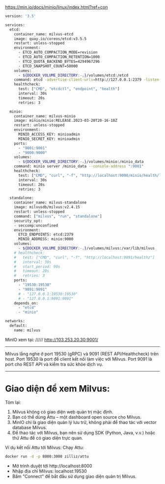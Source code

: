 https://min.io/docs/minio/linux/index.html?ref=con

```bash
version: '3.5'

services:
  etcd:
    container_name: milvus-etcd
    image: quay.io/coreos/etcd:v3.5.5
    restart: unless-stopped
    environment:
      - ETCD_AUTO_COMPACTION_MODE=revision
      - ETCD_AUTO_COMPACTION_RETENTION=1000
      - ETCD_QUOTA_BACKEND_BYTES=4294967296
      - ETCD_SNAPSHOT_COUNT=50000
    volumes:
      - ${DOCKER_VOLUME_DIRECTORY:-.}/volumes/etcd:/etcd
    command: etcd -advertise-client-urls=http://127.0.0.1:2379 -listen-client-urls http://0.0.0.0:2379 --data-dir /etcd
    healthcheck:
      test: ["CMD", "etcdctl", "endpoint", "health"]
      interval: 30s
      timeout: 20s
      retries: 3

  minio:
    container_name: milvus-minio
    image: minio/minio:RELEASE.2023-03-20T20-16-18Z
    restart: unless-stopped
    environment:
      MINIO_ACCESS_KEY: minioadmin
      MINIO_SECRET_KEY: minioadmin
    ports:
      - "9001:9001"
      - "9000:9000"
    volumes:
      - ${DOCKER_VOLUME_DIRECTORY:-.}/volumes/minio:/minio_data
    command: minio server /minio_data --console-address ":9001"
    healthcheck:
      test: ["CMD", "curl", "-f", "http://localhost:9000/minio/health/live"]
      interval: 30s
      timeout: 20s
      retries: 3

  standalone:
    container_name: milvus-standalone
    image: milvusdb/milvus:v2.4.15
    restart: unless-stopped
    command: ["milvus", "run", "standalone"]
    security_opt:
    - seccomp:unconfined
    environment:
      ETCD_ENDPOINTS: etcd:2379
      MINIO_ADDRESS: minio:9000
    volumes:
      - ${DOCKER_VOLUME_DIRECTORY:-.}/volumes/milvus:/var/lib/milvus
    # healthcheck:
    #   test: ["CMD", "curl", "-f", "http://localhost:9091/healthz"]
    #   interval: 30s
    #   start_period: 90s
    #   timeout: 20s
    #   retries: 3
    ports:
      - "19530:19530"
      - "9091:9091"
      # - "127.0.0.1:19530:19530"
      # - "127.0.0.1:9091:9091"
    depends_on:
      - "etcd"
      - "minio"

networks:
  default:
    name: milvus

```
MinIO xem tại: /////
http://103.253.20.30:9001/

---
Milvus lắng nghe ở port 19530 (gRPC) và 9091 (REST API/Healthcheck) trên host.
Port 19530 là port để client kết nối làm việc với Milvus.
Port 9091 là port cho REST API và kiểm tra sức khỏe dịch vụ.

---

# Giao diện để xem Milvus: 
Tóm lại:
1. Milvus không có giao diện web quản trị mặc định.
2. Bạn có thể dùng Attu – một dashboard open source cho Milvus.
3. MinIO chỉ là giao diện quản lý lưu trữ, không phải để thao tác với vector database Milvus.
4. Để thao tác với Milvus, bạn nên sử dụng SDK (Python, Java, v.v.) hoặc thử Attu để có giao diện trực quan.

Ví dụ kết nối Attu tới Milvus:
Chạy Attu:
```bash
docker run -d -p 8000:3000 zilliz/attu
```
- Mở trình duyệt tới http://localhost:8000
- Nhập địa chỉ Milvus: localhost:19530
- Bấm "Connect" để bắt đầu sử dụng giao diện quản trị Milvus.